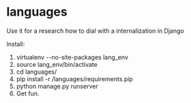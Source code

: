 languages
=========

Use it for a research how to dial with a internalization in Django

Install:
1) virtualenv --no-site-packages lang_env
2) source lang_env/bin/activate
3) cd languages/
4) pip install -r /languages/requirements.pip
5) python manage.py runserver
6) Get fun.